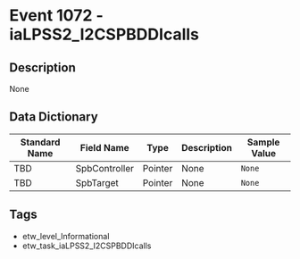 # Event 1072 - iaLPSS2_I2CSPBDDIcalls

## Description
None

## Data Dictionary
|Standard Name|Field Name|Type|Description|Sample Value|
|---|---|---|---|---|
|TBD|SpbController|Pointer|None|`None`|
|TBD|SpbTarget|Pointer|None|`None`|

## Tags
* etw_level_Informational
* etw_task_iaLPSS2_I2CSPBDDIcalls